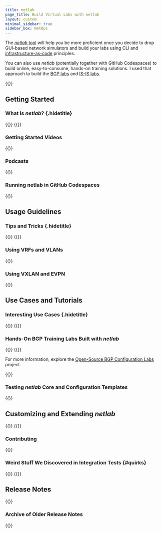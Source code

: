 ```yaml
---
title: netlab
page_title: Build Virtual Labs with netlab
layout: custom
minimal_sidebar: true
sidebar_box: NetOps
---
```

The [_netlab_ tool](https://netsim-tools.readthedocs.io/en/latest/) will help you be more proficient once you decide to drop GUI-based network simulators and build your labs using CLI and [infrastructure-as-code](/series/niac/) principles.

You can also use _netlab_ (potentially together with GitHub Codespaces) to build online, easy-to-consume, hands-on training solutions. I used that approach to build the [BGP labs](https://bgplabs.net/) and [IS-IS labs](https://isis.bgplabs.net/).
<!--more-->

{{<toc>}}

## Getting Started

### What Is _netlab_? {.hidetitle}
{{<plushy confused>}}
{{<series-listing tag="overview" weight="1">}}

### Getting Started Videos

{{<series-listing tag="video" weight="1">}}

### Podcasts

{{<series-listing tag="podcast">}}

### Running netlab in GitHub Codespaces

{{<series-listing tag="codespace">}}

## Usage Guidelines
### Tips and Tricks {.hidetitle}
{{<plushy master>}}
{{<series-listing tag="guidelines" weight="1">}}

### Using VRFs and VLANs
{{<series-listing tag="vlan_vrf">}}

### Using VXLAN and EVPN
{{<series-listing tag="vxlan_evpn">}}

## Use Cases and Tutorials
### Interesting Use Cases {.hidetitle}
{{<plushy happy>}}
{{<series-listing tag="use">}}

### Hands-On BGP Training Labs Built with *netlab*
{{<plushy magic>}}
{{<series-listing tag="bgplab">}}

For more information, explore the [Open-Source BGP Configuration Labs](https://bgplabs.net/) project.

{{<series-listing tag="evpn_dg" title="Exploring EVPN Fabric Designs">}}

### Testing _netlab_ Core and Configuration Templates

{{<series-listing tag="testing">}}

## Customizing and Extending *netlab*
{{<plushy master>}}
{{<series-listing tag="extend">}}

### Contributing

{{<series-listing tag="contribute">}}

### Weird Stuff We Discovered in Integration Tests {#quirks}
{{<plushy angry>}} 
{{<series-listing tag="quirks">}}

## Release Notes

{{<series-listing tag="release" reverse="true">}}

### Archive of Older Release Notes

{{<series-listing tag="archive" reverse="true">}}

